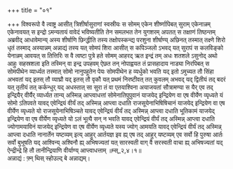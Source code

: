 +++
title = "०१"

+++
विश्वरूपो वै त्वाष्ट्र आसीत् त्रिशीर्षासुराणां स्वस्रीयः स सोमम् एकेन शीर्ष्णापिबत् सुराम् एकेनान्नम् एकेनावयत् स इन्द्रो ऽमन्यतायं वावेदं भविष्यतीति तेन समलभत तेन युगशरम् अपतत् स तक्षाणं तिष्ठन्तम् अब्रवीद् आधावेमान्य् अस्य शीर्षाणि छिन्द्धीति तस्य तक्षोपस्कन्द्य परशुना शीर्षाण्य् अछिनत् तस्मात् तक्ष्णे शिरो धृतं तस्माद् अस्यान्नम् अन्नाद्यं तस्य यत् सोमपं शिरा आसीत् स कपिञ्जलो ऽभवद् यत् सुरापं स कलविङ्को येनान्नम् आवयत् स तित्तिरिः स वै त्वष्टा पुत्रे हते सोमम् आहरद् ऋत इन्द्रं तम् अधः शतशले ऽसुनोद् अथो आहुः सहस्रशला इति तस्मिन् वा इन्द्र उपहवम् ऐछत तन् नोपाह्वयत तं प्रासहादाय नाड्या निरपिबत् स सोमपीथेन व्यार्ध्यत तस्मात् सोमो नानुपहूतेन पेयः सोमपीथेन ह व्यर्धुको भवति यद् इतो ऽमुच्यत तौ सिंहा अभवतां यद् इतस् तौ व्याघ्रौ यद् इतस् तौ वृकौ यत् प्रथमं निरष्टीवत् तत् कुवलम् अभवद् यद् द्वितीयं तद् बदरं यत् तृतीयं तत् कर्कन्धुर् यद् अधस्तात् सा सुरा तं वा एतयाश्विना अयाजयतां सौत्रामण्या स यैर् एव तद् इन्द्रियैर् वीर्यैर् व्यार्ध्यत तान्य् अस्मिन्न् आप्त्वाधत्तां सोमेनातिपुपुवानं याजयेद् इन्द्रियेण वा एष वीर्येण व्यृध्यते यं सोमो ऽतिपवते यावद् एवेन्द्रियं वीर्यं तद् अस्मिन्न् आप्त्वा दधाति राजसूयेनाभिषिषिचानं याजयेद् इन्द्रियेण वा एष वीर्येण व्यृध्यते यो राजसूयेनाभिषिञ्चते यावद् एवेन्द्रियं वीर्यं तद् अस्मिन्न् आप्त्वा दधाति भूतिकामं याजयेद् इन्द्रियेण वा एष वीर्येण व्यृध्यते यो ऽलं भूत्यै सन् न भवति यावद् एवेन्द्रियं वीर्यं तद् अस्मिन्न् आप्त्वा दधाति ज्योगामयाविनं याजयेद् इन्द्रियेण वा एष वीर्येण व्यृध्यते यस्य ज्योग् आमयति यावद् एवेन्द्रियं वीर्यं तद् अस्मिन्न् आप्त्वा दधाति नानार्तेन यष्टव्यम् इत्य् आहुर् आर्तयज्ञ इव ह्य् एष तद् आहुर् यष्टव्यम् एव सर्वो हि पुरुषा आर्तः सर्वो बुभूषति यद् आश्विन्य् अश्विनौ ह्य् अभिषज्यतां यत् सारस्वती वाग् वै सरस्वती वाचा ह्य् अभिषज्यतां यद् ऐन्द्रीन्द्रे हि तौ तानीन्द्रियाणि वीर्याण्य् आप्त्वाधत्ताम् ॥म्स्_२,४।१॥  
अन्नाद्यं : फ़्न् थिस् स्होउल्द् बे अन्नाद्यम्।  
    
